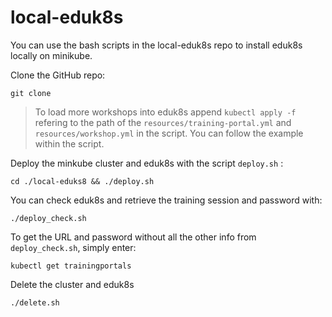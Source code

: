 # local-eduk8s
You can use the bash scripts in the local-eduk8s repo to install eduk8s locally on minikube.

Clone the GitHub repo:

```copy
git clone
```

> To load more workshops into eduk8s append `kubectl apply -f` refering to the path of the `resources/training-portal.yml` and `resources/workshop.yml` in the script. You can follow the example within the script.

Deploy the minkube cluster and eduk8s with the script `deploy.sh` :

```copy
cd ./local-eduks8 && ./deploy.sh
```

You can check eduk8s and retrieve the training session and password with:

```copy
./deploy_check.sh
```

To get the URL and password without all the other info from `deploy_check.sh`, simply enter:

```copy
kubectl get trainingportals
```


Delete the cluster and eduk8s

```copy
./delete.sh
```

